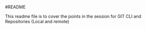 #README

This readme file is to cover the points in the session for GIT CLI and Repositories (Local and remote)